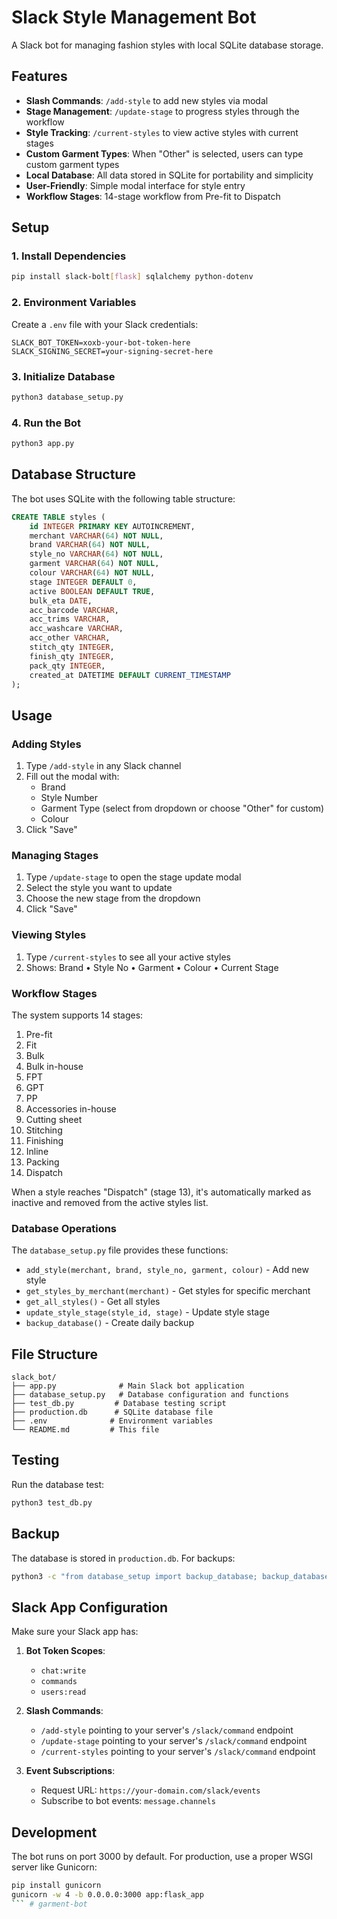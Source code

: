# Slack Style Management Bot

A Slack bot for managing fashion styles with local SQLite database storage.

## Features

- **Slash Commands**: `/add-style` to add new styles via modal
- **Stage Management**: `/update-stage` to progress styles through the workflow
- **Style Tracking**: `/current-styles` to view active styles with current stages
- **Custom Garment Types**: When "Other" is selected, users can type custom garment types
- **Local Database**: All data stored in SQLite for portability and simplicity
- **User-Friendly**: Simple modal interface for style entry
- **Workflow Stages**: 14-stage workflow from Pre-fit to Dispatch

## Setup

### 1. Install Dependencies

```bash
pip install slack-bolt[flask] sqlalchemy python-dotenv
```

### 2. Environment Variables

Create a `.env` file with your Slack credentials:

```env
SLACK_BOT_TOKEN=xoxb-your-bot-token-here
SLACK_SIGNING_SECRET=your-signing-secret-here
```

### 3. Initialize Database

```bash
python3 database_setup.py
```

### 4. Run the Bot

```bash
python3 app.py
```

## Database Structure

The bot uses SQLite with the following table structure:

```sql
CREATE TABLE styles (
    id INTEGER PRIMARY KEY AUTOINCREMENT,
    merchant VARCHAR(64) NOT NULL,
    brand VARCHAR(64) NOT NULL,
    style_no VARCHAR(64) NOT NULL,
    garment VARCHAR(64) NOT NULL,
    colour VARCHAR(64) NOT NULL,
    stage INTEGER DEFAULT 0,
    active BOOLEAN DEFAULT TRUE,
    bulk_eta DATE,
    acc_barcode VARCHAR,
    acc_trims VARCHAR,
    acc_washcare VARCHAR,
    acc_other VARCHAR,
    stitch_qty INTEGER,
    finish_qty INTEGER,
    pack_qty INTEGER,
    created_at DATETIME DEFAULT CURRENT_TIMESTAMP
);
```

## Usage

### Adding Styles

1. Type `/add-style` in any Slack channel
2. Fill out the modal with:
   - Brand
   - Style Number
   - Garment Type (select from dropdown or choose "Other" for custom)
   - Colour
3. Click "Save"

### Managing Stages

1. Type `/update-stage` to open the stage update modal
2. Select the style you want to update
3. Choose the new stage from the dropdown
4. Click "Save"

### Viewing Styles

1. Type `/current-styles` to see all your active styles
2. Shows: Brand • Style No • Garment • Colour • Current Stage

### Workflow Stages

The system supports 14 stages:
1. Pre-fit
2. Fit
3. Bulk
4. Bulk in-house
5. FPT
6. GPT
7. PP
8. Accessories in-house
9. Cutting sheet
10. Stitching
11. Finishing
12. Inline
13. Packing
14. Dispatch

When a style reaches "Dispatch" (stage 13), it's automatically marked as inactive and removed from the active styles list.

### Database Operations

The `database_setup.py` file provides these functions:

- `add_style(merchant, brand, style_no, garment, colour)` - Add new style
- `get_styles_by_merchant(merchant)` - Get styles for specific merchant
- `get_all_styles()` - Get all styles
- `update_style_stage(style_id, stage)` - Update style stage
- `backup_database()` - Create daily backup

## File Structure

```
slack_bot/
├── app.py              # Main Slack bot application
├── database_setup.py   # Database configuration and functions
├── test_db.py         # Database testing script
├── production.db      # SQLite database file
├── .env              # Environment variables
└── README.md         # This file
```

## Testing

Run the database test:

```bash
python3 test_db.py
```

## Backup

The database is stored in `production.db`. For backups:

```bash
python3 -c "from database_setup import backup_database; backup_database()"
```

## Slack App Configuration

Make sure your Slack app has:

1. **Bot Token Scopes**:
   - `chat:write`
   - `commands`
   - `users:read`

2. **Slash Commands**:
   - `/add-style` pointing to your server's `/slack/command` endpoint
   - `/update-stage` pointing to your server's `/slack/command` endpoint
   - `/current-styles` pointing to your server's `/slack/command` endpoint

3. **Event Subscriptions**:
   - Request URL: `https://your-domain.com/slack/events`
   - Subscribe to bot events: `message.channels`

## Development

The bot runs on port 3000 by default. For production, use a proper WSGI server like Gunicorn:

```bash
pip install gunicorn
gunicorn -w 4 -b 0.0.0.0:3000 app:flask_app
``` # garment-bot
